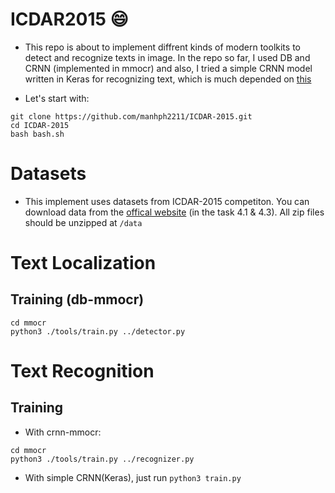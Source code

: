 ICDAR2015 :smile:
=====

- This repo is about to implement diffrent kinds of modern toolkits to detect and recognize texts in image. In the repo so far, I used DB and CRNN  (implemented in mmocr) and also, I tried a simple CRNN model written in Keras for recognizing text, which is much depended on [this](https://github.com/qjadud1994/CRNN-Keras) 

- Let's start with:

```
git clone https://github.com/manhph2211/ICDAR-2015.git 
cd ICDAR-2015
bash bash.sh
```

# Datasets

- This implement uses datasets from ICDAR-2015 competiton. You can download data from the [offical website](https://rrc.cvc.uab.es/?ch=4&com=downloads) (in the task 4.1 & 4.3). All zip files should be unzipped at `/data` 

# Text Localization

## Training (db-mmocr)

```
cd mmocr
python3 ./tools/train.py ../detector.py

```

# Text Recognition

## Training

- With crnn-mmocr:
```
cd mmocr
python3 ./tools/train.py ../recognizer.py

```

- With simple CRNN(Keras), just run `python3 train.py`
 






